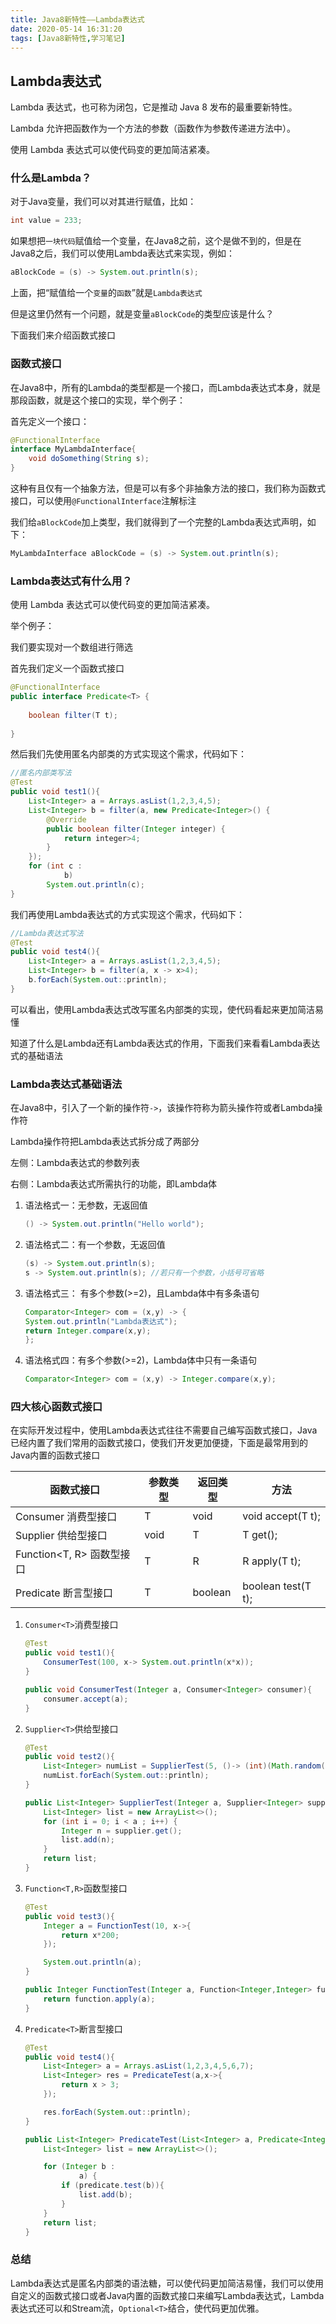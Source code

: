 ```yaml
---
title: Java8新特性——Lambda表达式
date: 2020-05-14 16:31:20
tags: [Java8新特性,学习笔记]
---
```


## Lambda表达式

Lambda 表达式，也可称为闭包，它是推动 Java 8 发布的最重要新特性。

Lambda 允许把函数作为一个方法的参数（函数作为参数传递进方法中）。

使用 Lambda 表达式可以使代码变的更加简洁紧凑。

<!--truncate-->

### 什么是Lambda？

对于Java变量，我们可以对其进行赋值，比如：

```java
int value = 233;
```

如果想把`一块代码`赋值给一个变量，在Java8之前，这个是做不到的，但是在Java8之后，我们可以使用Lambda表达式来实现，例如：

```java
aBlockCode = (s) -> System.out.println(s);
```

上面，把“赋值给一个`变量`的`函数`”就是`Lambda表达式`

但是这里仍然有一个问题，就是变量`aBlockCode`的类型应该是什么？

下面我们来介绍函数式接口

### 函数式接口

在Java8中，所有的Lambda的类型都是一个接口，而Lambda表达式本身，就是那段函数，就是这个接口的实现，举个例子：

首先定义一个接口：

```java
@FunctionalInterface
interface MyLambdaInterface{
    void doSomething(String s);
}
```

这种有且仅有一个抽象方法，但是可以有多个非抽象方法的接口，我们称为函数式接口，可以使用`@FunctionalInterface`注解标注

我们给`aBlockCode`加上类型，我们就得到了一个完整的Lambda表达式声明，如下：

```java
MyLambdaInterface aBlockCode = (s) -> System.out.println(s);
```

### Lambda表达式有什么用？

使用 Lambda 表达式可以使代码变的更加简洁紧凑。

举个例子：

我们要实现对一个数组进行筛选

首先我们定义一个函数式接口

```java
@FunctionalInterface
public interface Predicate<T> {
    
    boolean filter(T t);
    
}
```
然后我们先使用匿名内部类的方式实现这个需求，代码如下：

```java
//匿名内部类写法
@Test
public void test1(){
    List<Integer> a = Arrays.asList(1,2,3,4,5);
    List<Integer> b = filter(a, new Predicate<Integer>() {
        @Override
        public boolean filter(Integer integer) {
            return integer>4;
        }
    });
    for (int c :
            b)
        System.out.println(c);
}
```

我们再使用Lambda表达式的方式实现这个需求，代码如下：

```java
//Lambda表达式写法
@Test
public void test4(){
    List<Integer> a = Arrays.asList(1,2,3,4,5);
    List<Integer> b = filter(a, x -> x>4);
    b.forEach(System.out::println);
}
```

可以看出，使用Lambda表达式改写匿名内部类的实现，使代码看起来更加简洁易懂

知道了什么是Lambda还有Lambda表达式的作用，下面我们来看看Lambda表达式的基础语法

### Lambda表达式基础语法

在Java8中，引入了一个新的操作符`->`，该操作符称为箭头操作符或者Lambda操作符

Lambda操作符把Lambda表达式拆分成了两部分

左侧：Lambda表达式的参数列表

右侧：Lambda表达式所需执行的功能，即Lambda体

1. 语法格式一：无参数，无返回值

   ```java
   () -> System.out.println("Hello world");
   ```

2. 语法格式二：有一个参数，无返回值

   ```java
   (s) -> System.out.println(s);
   s -> System.out.println(s); //若只有一个参数，小括号可省略
   ```

3.  语法格式三： 有多个参数(>=2)，且Lambda体中有多条语句
    ```java
    Comparator<Integer> com = (x,y) -> {
    System.out.println("Lambda表达式");
    return Integer.compare(x,y);
    };
    ```
4. 语法格式四：有多个参数(>=2)，Lambda体中只有一条语句

   ```java
   Comparator<Integer> com = (x,y) -> Integer.compare(x,y);
   ```

### 四大核心函数式接口

在实际开发过程中，使用Lambda表达式往往不需要自己编写函数式接口，Java已经内置了我们常用的函数式接口，使我们开发更加便捷，下面是最常用到的Java内置的函数式接口

| 函数式接口                | 参数类型 | 返回类型 | 方法               |
| ------------------------- | -------- | -------- | ------------------ |
| Consumer 消费型接口       | T        | void     | void accept(T t);  |
| Supplier 供给型接口       | void     | T        | T get();           |
| Function<T, R> 函数型接口 | T        | R        | R apply(T t);      |
| Predicate 断言型接口      | T        | boolean  | boolean test(T t); |

1. `Consumer<T>`消费型接口

   ```java
   @Test
   public void test1(){
       ConsumerTest(100, x-> System.out.println(x*x));
   }
   
   public void ConsumerTest(Integer a, Consumer<Integer> consumer){
       consumer.accept(a);
   }
   ```

2. `Supplier<T>`供给型接口

   ```java
   @Test
   public void test2(){
       List<Integer> numList = SupplierTest(5, ()-> (int)(Math.random()*100));
       numList.forEach(System.out::println);
   }
   
   public List<Integer> SupplierTest(Integer a, Supplier<Integer> supplier){
       List<Integer> list = new ArrayList<>();
       for (int i = 0; i < a ; i++) {
           Integer n = supplier.get();
           list.add(n);
       }
       return list;
   }
   ```

3. `Function<T,R>`函数型接口

   ```java
   @Test
   public void test3(){
       Integer a = FunctionTest(10, x->{
           return x*200;
       });
   
       System.out.println(a);
   }
   
   public Integer FunctionTest(Integer a, Function<Integer,Integer> function){
       return function.apply(a);
   }
   ```

4. `Predicate<T>`断言型接口

   ```java
   @Test
   public void test4(){
       List<Integer> a = Arrays.asList(1,2,3,4,5,6,7);
       List<Integer> res = PredicateTest(a,x->{
           return x > 3;
       });
   
       res.forEach(System.out::println);
   }
   
   public List<Integer> PredicateTest(List<Integer> a, Predicate<Integer> predicate){
       List<Integer> list = new ArrayList<>();
   
       for (Integer b :
               a) {
           if (predicate.test(b)){
               list.add(b);
           }
       }
       return list;
   }
   ```

   

### 总结

Lambda表达式是匿名内部类的语法糖，可以使代码更加简洁易懂，我们可以使用自定义的函数式接口或者Java内置的函数式接口来编写Lambda表达式，Lambda表达式还可以和Stream流，`Optional<T>`结合，使代码更加优雅。